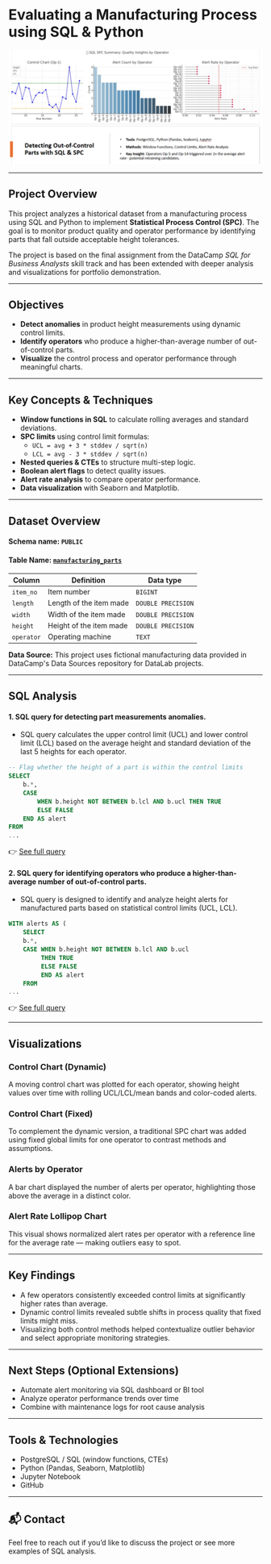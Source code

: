 # Evaluating a Manufacturing Process using SQL & Python

![Visual Summary](images/sql_spc_summary_01.PNG)

---

## Project Overview

This project analyzes a historical dataset from a manufacturing process using SQL and Python to implement **Statistical Process Control (SPC)**. The goal is to monitor product quality and operator performance by identifying parts that fall outside acceptable height tolerances.

The project is based on the final assignment from the DataCamp *SQL for Business Analysts* skill track and has been extended with deeper analysis and visualizations for portfolio demonstration.

---

## Objectives

- **Detect anomalies** in product height measurements using dynamic control limits.
- **Identify operators** who produce a higher-than-average number of out-of-control parts.
- **Visualize** the control process and operator performance through meaningful charts.

---

## Key Concepts & Techniques

- **Window functions in SQL** to calculate rolling averages and standard deviations.
- **SPC limits** using control limit formulas:  
  - `UCL = avg + 3 * stddev / sqrt(n)`  
  - `LCL = avg - 3 * stddev / sqrt(n)`
- **Nested queries & CTEs** to structure multi-step logic.
- **Boolean alert flags** to detect quality issues.
- **Alert rate analysis** to compare operator performance.
- **Data visualization** with Seaborn and Matplotlib.

---

## Dataset Overview

#### Schema name: `PUBLIC`
#### Table Name: [`manufacturing_parts`](datasets/manufacturing_parts.csv)

| Column     | Definition              | Data type          |
|------------|-------------------------|--------------------|
| `item_no`  | Item number             | `BIGINT`           |
| `length`   | Length of the item made | `DOUBLE PRECISION` |
| `width`    | Width of the item made  | `DOUBLE PRECISION` |
| `height`   | Height of the item made | `DOUBLE PRECISION` |
| `operator` | Operating machine       | `TEXT`             |

**Data Source:** This project uses fictional manufacturing data provided in DataCamp's Data Sources repository for DataLab projects.

---

## SQL Analysis

#### 1. SQL query for detecting part measurements anomalies.
- SQL query calculates the upper control limit (UCL) and lower control limit (LCL) based on the average height and standard deviation of the last 5 heights for each operator.

```sql
-- Flag whether the height of a part is within the control limits 
SELECT
	b.*,
	CASE 
		WHEN b.height NOT BETWEEN b.lcl AND b.ucl THEN TRUE
		ELSE FALSE 
	END AS alert
FROM
...
```
👉 [See full query](analysis/df_alerts.sql)

#### 2. SQL query for identifying operators who produce a higher-than-average number of out-of-control parts.  
- SQL query is designed to identify and analyze height alerts for manufactured parts based on statistical control limits (UCL, LCL).

```sql
WITH alerts AS (
	SELECT
	b.*,
	CASE WHEN b.height NOT BETWEEN b.lcl AND b.ucl
		 THEN TRUE
		 ELSE FALSE
		 END AS alert
	FROM
...
```
👉 [See full query](analysis/operator_alerts_stats.sql)

---

## Visualizations

### Control Chart (Dynamic)
A moving control chart was plotted for each operator, showing height values over time with rolling UCL/LCL/mean bands and color-coded alerts.

### Control Chart (Fixed)
To complement the dynamic version, a traditional SPC chart was added using fixed global limits for one operator to contrast methods and assumptions.

### Alerts by Operator
A bar chart displayed the number of alerts per operator, highlighting those above the average in a distinct color.

### Alert Rate Lollipop Chart
This visual shows normalized alert rates per operator with a reference line for the average rate — making outliers easy to spot.

---

## Key Findings

- A few operators consistently exceeded control limits at significantly higher rates than average.
- Dynamic control limits revealed subtle shifts in process quality that fixed limits might miss.
- Visualizing both control methods helped contextualize outlier behavior and select appropriate monitoring strategies.

---

## Next Steps (Optional Extensions)

- Automate alert monitoring via SQL dashboard or BI tool
- Analyze operator performance trends over time
- Combine with maintenance logs for root cause analysis

---

## Tools & Technologies

- PostgreSQL / SQL (window functions, CTEs)
- Python (Pandas, Seaborn, Matplotlib)
- Jupyter Notebook
- GitHub

---

## 📬 Contact

Feel free to reach out if you’d like to discuss the project or see more examples of SQL analysis.
